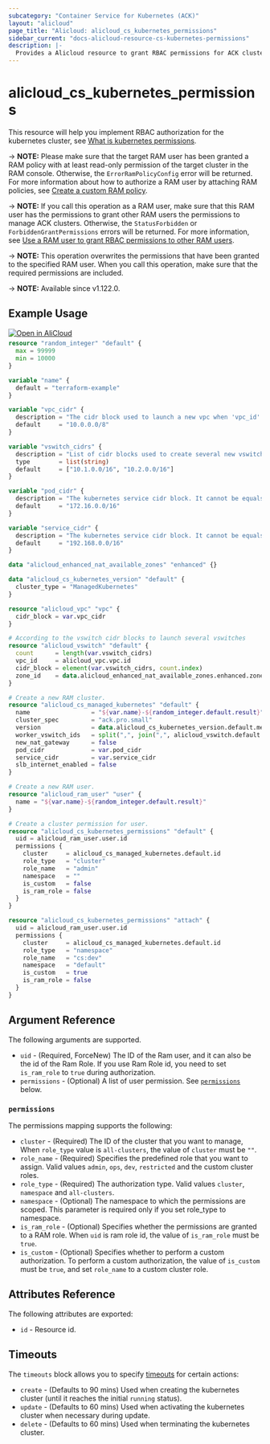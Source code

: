 ```yaml
---
subcategory: "Container Service for Kubernetes (ACK)"
layout: "alicloud"
page_title: "Alicloud: alicloud_cs_kubernetes_permissions"
sidebar_current: "docs-alicloud-resource-cs-kubernetes-permissions"
description: |-
  Provides a Alicloud resource to grant RBAC permissions for ACK cluster.
---
```


# alicloud_cs_kubernetes_permissions

This resource will help you implement RBAC authorization for the kubernetes cluster, see [What is kubernetes permissions](https://www.alibabacloud.com/help/en/ack/ack-managed-and-ack-dedicated/developer-reference/api-grantpermissions).

-> **NOTE:** Please make sure that the target RAM user has been granted a RAM policy with at least read-only permission of the target cluster in the RAM console. Otherwise, the `ErrorRamPolicyConfig` error will be returned. 
For more information about how to authorize a RAM user by attaching RAM policies, see [Create a custom RAM policy](https://www.alibabacloud.com/help/doc-detail/86485.htm).

-> **NOTE:** If you call this operation as a RAM user, make sure that this RAM user has the permissions to grant other RAM users the permissions to manage ACK clusters. Otherwise, the `StatusForbidden` or `ForbiddenGrantPermissions` errors will be returned. For more information, see [Use a RAM user to grant RBAC permissions to other RAM users](https://www.alibabacloud.com/help/faq-detail/119035.htm).

-> **NOTE:** This operation overwrites the permissions that have been granted to the specified RAM user. When you call this operation, make sure that the required permissions are included.

-> **NOTE:** Available since v1.122.0.

## Example Usage

<div style="display: block;margin-bottom: 40px;"><div class="oics-button" style="float: right;position: absolute;margin-bottom: 10px;">
  <a href="https://api.aliyun.com/terraform?resource=alicloud_cs_kubernetes_permissions&exampleId=0f035c3d-0e4f-431c-6b61-5d1ff75a19923cce09ce&activeTab=example&spm=docs.r.cs_kubernetes_permissions.0.0f035c3d0e&intl_lang=EN_US" target="_blank">
    <img alt="Open in AliCloud" src="https://img.alicdn.com/imgextra/i1/O1CN01hjjqXv1uYUlY56FyX_!!6000000006049-55-tps-254-36.svg" style="max-height: 44px; max-width: 100%;">
  </a>
</div></div>

```terraform
resource "random_integer" "default" {
  max = 99999
  min = 10000
}

variable "name" {
  default = "terraform-example"
}

variable "vpc_cidr" {
  description = "The cidr block used to launch a new vpc when 'vpc_id' is not specified."
  default     = "10.0.0.0/8"
}

variable "vswitch_cidrs" {
  description = "List of cidr blocks used to create several new vswitches when 'vswitch_ids' is not specified."
  type        = list(string)
  default     = ["10.1.0.0/16", "10.2.0.0/16"]
}

variable "pod_cidr" {
  description = "The kubernetes service cidr block. It cannot be equals to vpc's or vswitch's or service's and cannot be in them."
  default     = "172.16.0.0/16"
}

variable "service_cidr" {
  description = "The kubernetes service cidr block. It cannot be equals to vpc's or vswitch's or pod's and cannot be in them."
  default     = "192.168.0.0/16"
}

data "alicloud_enhanced_nat_available_zones" "enhanced" {}

data "alicloud_cs_kubernetes_version" "default" {
  cluster_type = "ManagedKubernetes"
}

resource "alicloud_vpc" "vpc" {
  cidr_block = var.vpc_cidr
}

# According to the vswitch cidr blocks to launch several vswitches
resource "alicloud_vswitch" "default" {
  count      = length(var.vswitch_cidrs)
  vpc_id     = alicloud_vpc.vpc.id
  cidr_block = element(var.vswitch_cidrs, count.index)
  zone_id    = data.alicloud_enhanced_nat_available_zones.enhanced.zones[count.index].zone_id
}

# Create a new RAM cluster.
resource "alicloud_cs_managed_kubernetes" "default" {
  name                 = "${var.name}-${random_integer.default.result}"
  cluster_spec         = "ack.pro.small"
  version              = data.alicloud_cs_kubernetes_version.default.metadata.0.version
  worker_vswitch_ids   = split(",", join(",", alicloud_vswitch.default.*.id))
  new_nat_gateway      = false
  pod_cidr             = var.pod_cidr
  service_cidr         = var.service_cidr
  slb_internet_enabled = false
}

# Create a new RAM user.
resource "alicloud_ram_user" "user" {
  name = "${var.name}-${random_integer.default.result}"
}

# Create a cluster permission for user.
resource "alicloud_cs_kubernetes_permissions" "default" {
  uid = alicloud_ram_user.user.id
  permissions {
    cluster     = alicloud_cs_managed_kubernetes.default.id
    role_type   = "cluster"
    role_name   = "admin"
    namespace   = ""
    is_custom   = false
    is_ram_role = false
  }
}

resource "alicloud_cs_kubernetes_permissions" "attach" {
  uid = alicloud_ram_user.user.id
  permissions {
    cluster     = alicloud_cs_managed_kubernetes.default.id
    role_type   = "namespace"
    role_name   = "cs:dev"
    namespace   = "default"
    is_custom   = true
    is_ram_role = false
  }
}
```

## Argument Reference

The following arguments are supported.

* `uid` - (Required, ForceNew) The ID of the Ram user, and it can also be the id of the Ram Role. If you use Ram Role id, you need to set `is_ram_role` to `true` during authorization.
* `permissions` - (Optional) A list of user permission. See [`permissions`](#permissions) below.

### `permissions`

The permissions mapping supports the following:

* `cluster` - (Required) The ID of the cluster that you want to manage, When `role_type` value is `all-clusters`, the value of `cluster` must be `""`.
* `role_name` - (Required) Specifies the predefined role that you want to assign. Valid values `admin`, `ops`, `dev`, `restricted` and the custom cluster roles.
* `role_type` - (Required) The authorization type. Valid values `cluster`, `namespace` and `all-clusters`.
* `namespace` - (Optional) The namespace to which the permissions are scoped. This parameter is required only if you set role_type to namespace.
* `is_ram_role` - (Optional) Specifies whether the permissions are granted to a RAM role. When `uid` is ram role id, the value of `is_ram_role` must be `true`.
* `is_custom` - (Optional) Specifies whether to perform a custom authorization. To perform a custom authorization, the value of `is_custom` must be `true`, and set `role_name` to a custom cluster role.

## Attributes Reference

The following attributes are exported:
* `id` - Resource id.

## Timeouts

The `timeouts` block allows you to specify [timeouts](https://www.terraform.io/docs/configuration-0-11/resources.html#timeouts) for certain actions:

* `create` - (Defaults to 90 mins) Used when creating the kubernetes cluster (until it reaches the initial `running` status).
* `update` - (Defaults to 60 mins) Used when activating the kubernetes cluster when necessary during update.
* `delete` - (Defaults to 60 mins) Used when terminating the kubernetes cluster.

